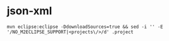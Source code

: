 # json-xml

    mvn eclipse:eclipse -DdownloadSources=true && sed -i '' -E '/NO_M2ECLIPSE_SUPPORT|<projects\/>/d' .project
